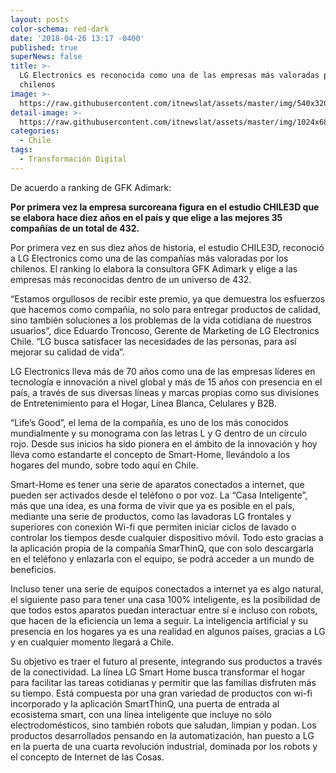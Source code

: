 ```yaml
---
layout: posts
color-schema: red-dark
date: '2018-04-26 13:17 -0400'
published: true
superNews: false
title: >-
  LG Electronics es reconocida como una de las empresas más valoradas por los
  chilenos
image: >-
  https://raw.githubusercontent.com/itnewslat/assets/master/img/540x320/LG-3D-p.jpg
detail-image: >-
  https://raw.githubusercontent.com/itnewslat/assets/master/img/1024x680/LG-3D-g.jpg
categories:
  - Chile
tags:
  - Transformación Digital
---
```

De acuerdo a ranking de GFK Adimark:

**Por primera vez la empresa surcoreana figura en el estudio CHILE3D que se elabora hace diez años en el país y que elige a las mejores 35 compañías de un total de 432.**

Por primera vez en sus diez años de historia, el estudio CHILE3D, reconoció a LG Electronics como una de las compañías más valoradas por los chilenos. El ranking lo elabora la consultora GFK Adimark y elige a las empresas más reconocidas dentro de un universo de 432.

“Estamos orgullosos de recibir este premio, ya que demuestra los esfuerzos que hacemos como compañía, no solo para entregar productos de calidad, sino también soluciones a los problemas de la vida cotidiana de nuestros usuarios”, dice Eduardo Troncoso, Gerente de Marketing de LG Electronics Chile. “LG busca satisfacer las necesidades de las personas, para así mejorar su calidad de vida”.

LG Electronics lleva más de 70 años como una de las empresas líderes en tecnología e innovación a nivel global y más de 15 años con presencia en el país, a través de sus diversas líneas y marcas propias como sus divisiones de Entretenimiento para el Hogar, Línea Blanca, Celulares y B2B.

“Life’s Good”, el lema de la compañía, es uno de los más conocidos mundialmente y su monograma con las letras L y G dentro de un círculo rojo. Desde sus inicios ha sido pionera en el ámbito de la innovación y hoy lleva como estandarte el concepto de Smart-Home, llevándolo a los hogares del mundo, sobre todo aquí en Chile.
 
Smart-Home es tener una serie de aparatos conectados a internet, que pueden ser activados desde el teléfono o por voz. La “Casa Inteligente”, más que una idea, es una forma de vivir que ya es posible en el país, mediante una serie de productos, como las lavadoras LG frontales y superiores con conexión Wi-fi que permiten iniciar ciclos de lavado o controlar los tiempos desde cualquier dispositivo móvil. Todo esto gracias a la aplicación propia de la compañía SmarThinQ, que con solo descargarla en el teléfono y enlazarla con el equipo, se podrá acceder a un mundo de beneficios.
 
Incluso tener una serie de equipos conectados a internet ya es algo natural, el siguiente paso para tener una casa 100% inteligente, es la posibilidad de que todos estos aparatos puedan interactuar entre sí e incluso con robots, que hacen de la eficiencia un lema a seguir. La inteligencia artificial y su presencia en los hogares ya es una realidad en algunos países, gracias a LG y en cualquier momento llegará a Chile.
 
Su objetivo es traer el futuro al presente, integrando sus productos a través de la conectividad. La línea LG Smart Home busca transformar el hogar para facilitar las tareas cotidianas y permitir que las familias disfruten más su tiempo. Está compuesta por una gran variedad de productos con wi-fi incorporado y la aplicación SmartThinQ, una puerta de entrada al ecosistema smart, con una línea inteligente que incluye no sólo electrodomésticos, sino también robots que saludan, limpian y podan. Los productos desarrollados pensando en la automatización, han puesto a LG en la puerta de una cuarta revolución industrial, dominada por los robots y el concepto de Internet de las Cosas.

